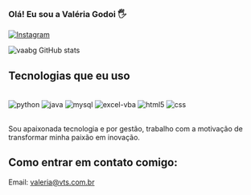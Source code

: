 ### Olá! Eu sou a Valéria Godoi 🖐️

[![Instagram](https://img.shields.io/badge/Instagram-E4405F?style=for-the-badge&logo=instagram&logoColor=white)](https://instagram.com/valeriagodoi_)


![vaabg GitHub stats](https://github-readme-stats.vercel.app/api?username=vaabg&show_icons=true&theme=radical)

## Tecnologias que eu uso
<div style="display: inline_block"><br/>
  <img align="center" alt="python" src="https://img.shields.io/badge/Python-3776AB?style=for-the-badge&logo=python&logoColor=white"/>
  <img align="center" alt="java" src="https://img.shields.io/badge/Java-ED8B00?style=for-the-badge&logo=openjdk&logoColor=white" />
  <img align="center" alt="mysql" src="https://img.shields.io/badge/MySQL-00000F?style=for-the-badge&logo=mysql&logoColor=white" />
  <img align="center" alt="excel-vba" src="https://img.shields.io/badge/Microsoft_Excel-217346?style=for-the-badge&logo=microsoft-excel&logoColor=white" />
  <img align="center" alt="html5" src="https://img.shields.io/badge/HTML5-E34F26?style=for-the-badge&logo=html5&logoColor=white" />
  <img align="center" alt="css" src="https://img.shields.io/badge/CSS-239120?&style=for-the-badge&logo=css3&logoColor=white" />
</div><br/>

Sou apaixonada tecnologia e por gestão, trabalho com a motivação de transformar minha paixão em inovação.

## Como entrar em contato comigo:
Email: valeria@vts.com.br <br/>
